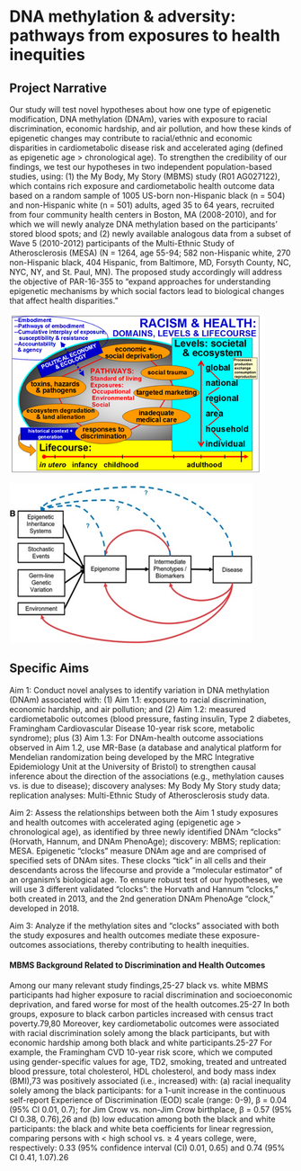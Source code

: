 # DNA methylation & adversity: pathways from exposures to health inequities

## Project Narrative 

Our study will test novel hypotheses about how one type of epigenetic
modification, DNA methylation (DNAm), varies with exposure to racial
discrimination, economic hardship, and air pollution, and how these kinds of
epigenetic changes may contribute to racial/ethnic and economic disparities in
cardiometabolic disease risk and accelerated aging (defined as epigenetic age >
chronological age). To strengthen the credibility of our findings, we test our
hypotheses in two independent population-based studies, using: (1) the My Body,
My Story (MBMS) study (R01 AG027122), which contains rich exposure and
cardiometabolic health outcome data based on a random sample of 1005 US-born
non-Hispanic black (n = 504) and non-Hispanic white (n = 501) adults, aged 35
to 64 years, recruited from four community health centers in Boston, MA
(2008-2010), and for which we will newly analyze DNA methylation based on the
participants’ stored blood spots; and (2) newly available analogous data from a
subset of Wave 5 (2010-2012) participants of the Multi-Ethnic Study of
Atherosclerosis (MESA) (N = 1264, age 55-94; 582 non-Hispanic white, 270
non-Hispanic black, 404 Hispanic, from Baltimore, MD, Forsyth County, NC, NYC,
NY, and St. Paul, MN). The proposed study accordingly will address the
objective of PAR-16-355 to “expand approaches for understanding epigenetic
mechanisms by which social factors lead to biological changes that affect
health disparities.”

![](images/racism_and_health.png)

![](images/epigenomic_pathways_to_disease.png)

## Specific Aims

Aim 1: Conduct novel analyses to identify variation in DNA methylation (DNAm)
associated with: (1) Aim 1.1: exposure to racial discrimination, economic
hardship, and air pollution; and (2) Aim 1.2: measured cardiometabolic outcomes
(blood pressure, fasting insulin, Type 2 diabetes, Framingham Cardiovascular
Disease 10-year risk score, metabolic syndrome); plus (3) Aim 1.3: For
DNAm-health outcome associations observed in Aim 1.2, use MR-Base (a database
and analytical platform for Mendelian randomization being developed by the MRC
Integrative Epidemiology Unit at the University of Bristol) to strengthen
causal inference about the direction of the associations (e.g., methylation
causes vs. is due to disease); discovery analyses: My Body My Story study data;
replication analyses: Multi-Ethnic Study of Atherosclerosis study data.

Aim 2: Assess the relationships between both the Aim 1 study exposures and
health outcomes with accelerated aging (epigenetic age > chronological age), as
identified by three newly identified DNAm “clocks” (Horvath, Hannum, and DNAm
PhenoAge); discovery: MBMS; replication: MESA. Epigenetic “clocks” measure DNAm
age and are comprised of specified sets of DNAm sites. These clocks “tick” in
all cells and their descendants across the lifecourse and provide a “molecular
estimator” of an organism’s biological age. To ensure robust test of our
hypotheses, we will use 3 different validated “clocks”: the Horvath and Hannum
“clocks,” both created in 2013, and the 2nd generation DNAm PhenoAge “clock,”
developed in 2018.

Aim 3: Analyze if the methylation sites and “clocks” associated with both the
study exposures and health outcomes mediate these exposure-outcomes
associations, thereby contributing to health inequities.


#### MBMS Background Related to Discrimination and Health Outcomes

Among our many relevant study findings,25-27 black vs. white MBMS
participants had higher exposure to racial discrimination and socioeconomic
deprivation, and fared worse for most of the health outcomes.25-27 In both
groups, exposure to black carbon particles increased with census tract
poverty.79,80 Moreover, key cardiometabolic outcomes were associated with
racial discrimination solely among the black participants, but with economic
hardship among both black and white participants.25-27 For example, the
Framingham CVD 10-year risk score, which we computed using gender-specific
values for age, TD2, smoking, treated and untreated blood pressure, total
cholesterol, HDL cholesterol, and body mass index (BMI),73 was positively
associated (i.e., increased) with: (a) racial inequality solely among the
black participants: for a 1-unit increase in the continuous self-report
Experience of Discrimination (EOD) scale (range: 0-9), β = 0.04 (95% CI 0.01,
0.7); for Jim Crow vs. non-Jim Crow birthplace, β = 0.57 (95% CI 0.38,
0.76),26 and (b) low education among both the black and white participants:
the black and white beta coefficients for linear regression, comparing
persons with < high school vs. ≥ 4 years college, were, respectively: 0.33
(95% confidence interval (CI) 0.01, 0.65) and 0.74 (95% CI 0.41, 1.07).26


